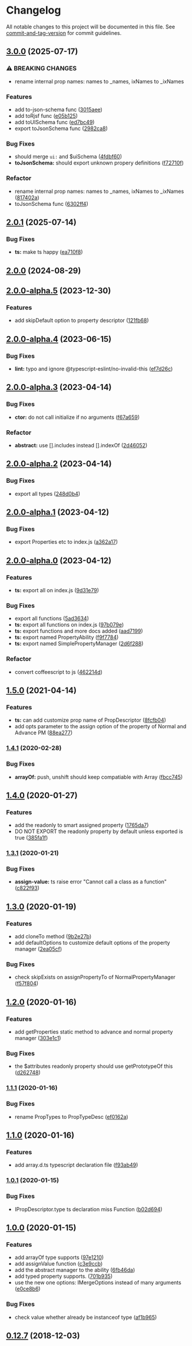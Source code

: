 # Changelog

All notable changes to this project will be documented in this file. See [commit-and-tag-version](https://github.com/absolute-version/commit-and-tag-version) for commit guidelines.

## [3.0.0](https://github.com/snowyu/property-manager.js/compare/v2.0.1...v3.0.0) (2025-07-17)


### ⚠ BREAKING CHANGES

* rename internal prop names: names to _names, ixNames to _ixNames

### Features

* add to-json-schema func ([3015aee](https://github.com/snowyu/property-manager.js/commit/3015aee96d30e87f3c404183f5e25329c567b833))
* add toRjsf func ([e05b125](https://github.com/snowyu/property-manager.js/commit/e05b125c1a189d55da84c1430cd6027ae0f99d2a))
* add toUISchema func ([ed7bc49](https://github.com/snowyu/property-manager.js/commit/ed7bc49871b7c2d8792ffc3ab90ca91ce6b74234))
* export toJsonSchema func ([2982ca8](https://github.com/snowyu/property-manager.js/commit/2982ca81875ca866347959fcb03b9b13e195a777))


### Bug Fixes

* should merge `ui:` and $uiSchema ([4fdbf60](https://github.com/snowyu/property-manager.js/commit/4fdbf60e636e590fea262ab2472dad4a331f3cbb))
* **toJsonSchema:** should export unknown propery definitions ([f72710f](https://github.com/snowyu/property-manager.js/commit/f72710f5ce330702b2149088951952379aa1d834))


### Refactor

* rename internal prop names: names to _names, ixNames to _ixNames ([817402a](https://github.com/snowyu/property-manager.js/commit/817402a41829af8b704704db8d8516716e656ca7))
* toJsonSchema func ([6302ff4](https://github.com/snowyu/property-manager.js/commit/6302ff42076244fe91216259c8c14543600877c2))

## [2.0.1](https://github.com/snowyu/property-manager.js/compare/v2.0.0...v2.0.1) (2025-07-14)


### Bug Fixes

* **ts:** make ts happy ([ea710f8](https://github.com/snowyu/property-manager.js/commit/ea710f8438970df37ff2de3e62b28115a8018fac))

## [2.0.0](https://github.com/snowyu/property-manager.js/compare/v2.0.0-alpha.5...v2.0.0) (2024-08-29)

## [2.0.0-alpha.5](https://github.com/snowyu/property-manager.js/compare/v2.0.0-alpha.4...v2.0.0-alpha.5) (2023-12-30)


### Features

* add skipDefault option to property descriptor ([121fb68](https://github.com/snowyu/property-manager.js/commit/121fb682052aacf43eac612d3968af7579816fef))

## [2.0.0-alpha.4](https://github.com/snowyu/property-manager.js/compare/v2.0.0-alpha.3...v2.0.0-alpha.4) (2023-06-15)


### Bug Fixes

* **lint:** typo and ignore @typescript-eslint/no-invalid-this ([ef7d26c](https://github.com/snowyu/property-manager.js/commit/ef7d26c290e9899dd36b2a021fbc4710b1be850d))

## [2.0.0-alpha.3](https://github.com/snowyu/property-manager.js/compare/v2.0.0-alpha.2...v2.0.0-alpha.3) (2023-04-14)


### Bug Fixes

* **ctor:** do not call initialize if no arguments ([f67a659](https://github.com/snowyu/property-manager.js/commit/f67a659fa48614c47ef6a88667d862d886960067))


### Refactor

* **abstract:** use [].includes instead [].indexOf ([2d46052](https://github.com/snowyu/property-manager.js/commit/2d460527c58297ac9cb67995c1ba8c6d4886683c))

## [2.0.0-alpha.2](https://github.com/snowyu/property-manager.js/compare/v2.0.0-alpha.1...v2.0.0-alpha.2) (2023-04-14)


### Bug Fixes

* export all types ([248d0b4](https://github.com/snowyu/property-manager.js/commit/248d0b4abbb1965251bf94d6ff655be952e7e4cc))

## [2.0.0-alpha.1](https://github.com/snowyu/property-manager.js/compare/v2.0.0-alpha.0...v2.0.0-alpha.1) (2023-04-12)


### Bug Fixes

* export Properties etc to index.js ([a362a17](https://github.com/snowyu/property-manager.js/commit/a362a17adc50dd137bce0458fa7b25b247969947))

## [2.0.0-alpha.0](https://github.com/snowyu/property-manager.js/compare/v1.6.1...v2.0.0-alpha.0) (2023-04-12)


### Features

* **ts:** export all on index.js ([9d31e79](https://github.com/snowyu/property-manager.js/commit/9d31e7947ee938664103c7871a5a664ddc9b25dd))


### Bug Fixes

* export all functions ([5ad3634](https://github.com/snowyu/property-manager.js/commit/5ad3634f8aa5a204c680206ad64a62c778718c4f))
* **ts:** export all functions on index.js ([97b079e](https://github.com/snowyu/property-manager.js/commit/97b079e664e35b5b91db5e0346df86026a629932))
* **ts:** export functions and more docs added ([aad7199](https://github.com/snowyu/property-manager.js/commit/aad71992d73e59d02c2ad3d6e96fd0bea4b82c5f))
* **ts:** export named PropertyAbility ([f9f7784](https://github.com/snowyu/property-manager.js/commit/f9f77841c889d9ae1b8640d5dc0f2e3044f148fc))
* **ts:** export named SimplePropertyManager ([2d6f288](https://github.com/snowyu/property-manager.js/commit/2d6f288ff944cdd7916b4a9146dab801f75beeea))


### Refactor

* convert coffeescript to js ([462214d](https://github.com/snowyu/property-manager.js/commit/462214d99b0c01611a31caefc0ae71ebfd94cc08))

## [1.5.0](https://github.com/snowyu/property-manager.js/compare/v1.4.1...v1.5.0) (2021-04-14)


### Features

* **ts:** can add customize prop name of PropDescriptor ([8fcfb04](https://github.com/snowyu/property-manager.js/commit/8fcfb04e03c737e9f470a748532a23ff0157b02f))
* add opts parameter to the assign option of the property of Normal and Advance PM ([88ea277](https://github.com/snowyu/property-manager.js/commit/88ea277db0903aaa9bb3f9be3d1ffaf71875ce9c))

### [1.4.1](https://github.com/snowyu/property-manager.js/compare/v1.4.0...v1.4.1) (2020-02-28)


### Bug Fixes

* **arrayOf:** push, unshift should keep compatiable with Array ([fbcc745](https://github.com/snowyu/property-manager.js/commit/fbcc74514dd41d2c004ffd8274d01441ad8d775e))

## [1.4.0](https://github.com/snowyu/property-manager.js/compare/v1.3.1...v1.4.0) (2020-01-27)


### Features

* add the readonly to smart assigned property ([1765da7](https://github.com/snowyu/property-manager.js/commit/1765da7123891d343b484900f47028d967cfbda6))
* DO NOT EXPORT the readonly property by default unless exported is true ([385fa1f](https://github.com/snowyu/property-manager.js/commit/385fa1ff17a7d875bc763d171a4932c79d390dd9))

### [1.3.1](https://github.com/snowyu/property-manager.js/compare/v1.3.0...v1.3.1) (2020-01-21)


### Bug Fixes

* **assign-value:** ts raise error "Cannot call a class as a function" ([c822f93](https://github.com/snowyu/property-manager.js/commit/c822f935005aa26cc7a9a40d64d6084d835e0113))

## [1.3.0](https://github.com/snowyu/property-manager.js/compare/v1.2.0...v1.3.0) (2020-01-19)


### Features

* add cloneTo method ([9b2e27b](https://github.com/snowyu/property-manager.js/commit/9b2e27b2ed7b1cdf8464d0b418d5e1e226eab636))
* add defaultOptions to customize default options of the property manager ([2ea05cf](https://github.com/snowyu/property-manager.js/commit/2ea05cf7e5978ec0e39267adf50290189b48c78b))


### Bug Fixes

* check skipExists on assignPropertyTo of NormalPropertyManager ([f57f804](https://github.com/snowyu/property-manager.js/commit/f57f8043233e6511d120ef8b99efedcfd17e1b18))

## [1.2.0](https://github.com/snowyu/property-manager.js/compare/v1.1.1...v1.2.0) (2020-01-16)


### Features

* add getProperties static method to advance and normal property manager ([303e1c1](https://github.com/snowyu/property-manager.js/commit/303e1c154ca8298543657c1635ce30795909c658))


### Bug Fixes

* the $attributes readonly property should use getPrototypeOf this ([d262748](https://github.com/snowyu/property-manager.js/commit/d2627485e9fe1cffeb39ea2c62e018e324ce4559))

### [1.1.1](https://github.com/snowyu/property-manager.js/compare/v1.1.0...v1.1.1) (2020-01-16)


### Bug Fixes

* rename PropTypes to PropTypeDesc ([ef0162a](https://github.com/snowyu/property-manager.js/commit/ef0162a24d6b3bbee6127ff13e5e36bfe50eca4f))

## [1.1.0](https://github.com/snowyu/property-manager.js/compare/v1.0.1...v1.1.0) (2020-01-16)


### Features

* add array.d.ts typescript declaration file ([f93ab49](https://github.com/snowyu/property-manager.js/commit/f93ab4929b0ab39202d8598233e7c2f199af20eb))

### [1.0.1](https://github.com/snowyu/property-manager.js/compare/v1.0.0...v1.0.1) (2020-01-15)


### Bug Fixes

* IPropDescriptor.type ts declaration miss Function ([b02d694](https://github.com/snowyu/property-manager.js/commit/b02d694f7f442803ff83e172517329372b4abc59))

## [1.0.0](https://github.com/snowyu/property-manager.js/compare/v0.12.7...v1.0.0) (2020-01-15)


### Features

* add arrayOf type supports ([97e1210](https://github.com/snowyu/property-manager.js/commit/97e1210f3c7be9d91a8d8a7595d40e34d0a01349))
* add assignValue function ([c3e9ccb](https://github.com/snowyu/property-manager.js/commit/c3e9ccb6f21b9aa27b140a58a28368ec5e1c9281))
* add the abstract manager to the ability ([6fb46da](https://github.com/snowyu/property-manager.js/commit/6fb46da8595d006e775c751d05a4a41da0d70fb1))
* add typed property supports. ([701b935](https://github.com/snowyu/property-manager.js/commit/701b9352ee2db44a547bcdcb308af591c6ac036f))
* use the new one options: IMergeOptions instead of many arguments ([e0ce8b6](https://github.com/snowyu/property-manager.js/commit/e0ce8b67387be896fdaa0740a8cb3d75ba0c03b2))


### Bug Fixes

* check value whether already be instanceof type ([af1b965](https://github.com/snowyu/property-manager.js/commit/af1b9655dcca5d084feb860920012156ca320fd5))

<a name="0.12.7"></a>
## [0.12.7](https://github.com/snowyu/property-manager.js/compare/v0.12.6...v0.12.7) (2018-12-03)
